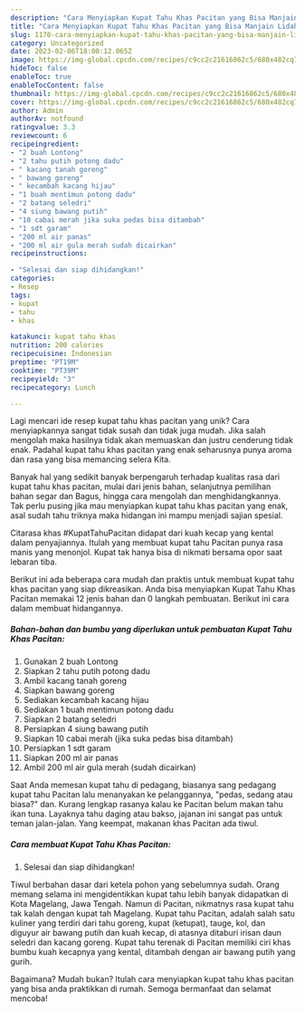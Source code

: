 ```yaml
---
description: "Cara Menyiapkan Kupat Tahu Khas Pacitan yang Bisa Manjain Lidah"
title: "Cara Menyiapkan Kupat Tahu Khas Pacitan yang Bisa Manjain Lidah"
slug: 1170-cara-menyiapkan-kupat-tahu-khas-pacitan-yang-bisa-manjain-lidah
category: Uncategorized
date: 2023-02-06T18:00:12.065Z
image: https://img-global.cpcdn.com/recipes/c9cc2c21616862c5/680x482cq70/kupat-tahu-khas-pacitan-foto-resep-utama.jpg
hideToc: false
enableToc: true
enableTocContent: false
thumbnail: https://img-global.cpcdn.com/recipes/c9cc2c21616862c5/680x482cq70/kupat-tahu-khas-pacitan-foto-resep-utama.jpg
cover: https://img-global.cpcdn.com/recipes/c9cc2c21616862c5/680x482cq70/kupat-tahu-khas-pacitan-foto-resep-utama.jpg
author: Admin
authorAv: notfound
ratingvalue: 3.3
reviewcount: 6
recipeingredient:
- "2 buah Lontong"
- "2 tahu putih potong dadu"
- " kacang tanah goreng"
- " bawang goreng"
- " kecambah kacang hijau"
- "1 buah mentimun potong dadu"
- "2 batang seledri"
- "4 siung bawang putih"
- "10 cabai merah jika suka pedas bisa ditambah"
- "1 sdt garam"
- "200 ml air panas"
- "200 ml air gula merah sudah dicairkan"
recipeinstructions:

- "Selesai dan siap dihidangkan!"
categories:
- Resep
tags:
- kupat
- tahu
- khas

katakunci: kupat tahu khas 
nutrition: 200 calories
recipecuisine: Indonesian
preptime: "PT19M"
cooktime: "PT39M"
recipeyield: "3"
recipecategory: Lunch

---
```





Lagi mencari ide resep kupat tahu khas pacitan yang unik? Cara menyiapkannya sangat tidak susah dan tidak juga mudah. Jika salah mengolah maka hasilnya tidak akan memuaskan dan justru cenderung tidak enak. Padahal kupat tahu khas pacitan yang enak seharusnya punya aroma dan rasa yang bisa memancing selera Kita.





Banyak hal yang sedikit banyak berpengaruh terhadap kualitas rasa dari kupat tahu khas pacitan, mulai dari jenis bahan, selanjutnya pemilihan bahan segar dan Bagus, hingga cara mengolah dan menghidangkannya. Tak perlu pusing jika mau menyiapkan kupat tahu khas pacitan yang enak,      asal sudah tahu triknya maka hidangan ini mampu menjadi sajian spesial.














Citarasa khas #KupatTahuPacitan didapat dari kuah kecap yang kental dalam penyajiannya. Itulah yang membuat kupat tahu Pacitan punya rasa manis yang menonjol. Kupat tak hanya bisa di nikmati bersama opor saat lebaran tiba.






Berikut ini ada beberapa cara mudah dan praktis untuk membuat kupat tahu khas pacitan yang siap dikreasikan. Anda bisa menyiapkan Kupat Tahu Khas Pacitan memakai 12 jenis bahan dan 0 langkah pembuatan. Berikut ini cara dalam membuat hidangannya.

<!--inarticleads1-->

##### Bahan-bahan dan bumbu yang diperlukan untuk pembuatan Kupat Tahu Khas Pacitan:

1. Gunakan 2 buah Lontong
1. Siapkan 2 tahu putih potong dadu
1. Ambil  kacang tanah goreng
1. Siapkan  bawang goreng
1. Sediakan  kecambah kacang hijau
1. Sediakan 1 buah mentimun potong dadu
1. Siapkan 2 batang seledri
1. Persiapkan 4 siung bawang putih
1. Siapkan 10 cabai merah (jika suka pedas bisa ditambah)
1. Persiapkan 1 sdt garam
1. Siapkan 200 ml air panas
1. Ambil 200 ml air gula merah (sudah dicairkan)


Saat Anda memesan kupat tahu di pedagang, biasanya sang pedagang kupat tahu Pacitan lalu menanyakan ke pelanggannya, &#34;pedas, sedang atau biasa?&#34; dan. Kurang lengkap rasanya kalau ke Pacitan belum makan tahu ikan tuna. Layaknya tahu daging atau bakso, jajanan ini sangat pas untuk teman jalan-jalan. Yang keempat, makanan khas Pacitan ada tiwul. 

<!--inarticleads2-->

##### Cara membuat Kupat Tahu Khas Pacitan:


1. Selesai dan siap dihidangkan!

Tiwul berbahan dasar dari ketela pohon yang sebelumnya sudah. Orang memang selama ini mengidentikkan kupat tahu lebih banyak didapatkan di Kota Magelang, Jawa Tengah. Namun di Pacitan, nikmatnys rasa kupat tahu tak kalah dengan kupat tah Magelang. Kupat tahu Pacitan, adalah salah satu kuliner yang terdiri dari tahu goreng, kupat (ketupat), tauge, kol, dan diguyur air bawang putih dan kuah kecap, di atasnya ditaburi irisan daun seledri dan kacang goreng. Kupat tahu terenak di Pacitan memiliki ciri khas bumbu kuah kecapnya yang kental, ditambah dengan air bawang putih yang gurih. 

Bagaimana? Mudah bukan? Itulah cara menyiapkan kupat tahu khas pacitan yang bisa anda praktikkan di rumah. Semoga bermanfaat dan selamat mencoba!
